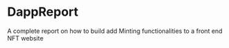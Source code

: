 # DappReport
A complete report on how to build add Minting functionalities to a front end NFT website
